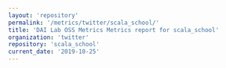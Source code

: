 ```yaml
---
layout: 'repository'
permalink: '/metrics/twitter/scala_school/'
title: 'DAI Lab OSS Metrics Metrics report for scala_school'
organization: 'twitter'
repository: 'scala_school'
current_date: '2019-10-25'
---
```

